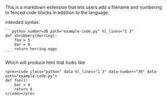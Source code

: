 This is a markdown extension that lets users add a filename and numbering to fenced code blocks in addition to the language.

intended syntax:

    ```python number=30 path="example-code.py" hl_lines="1 3"
    def shrubbery(herring):
        foo = 5
        bar = 9
        return herring.eggs
    ```

Which will produce html that looks like

    <pre><code class="python" data-hl_lines="1 3" data-number="30" data-path="example-code.py">
    def foo():
        bar = 4
        return 8
    </code></pre>


